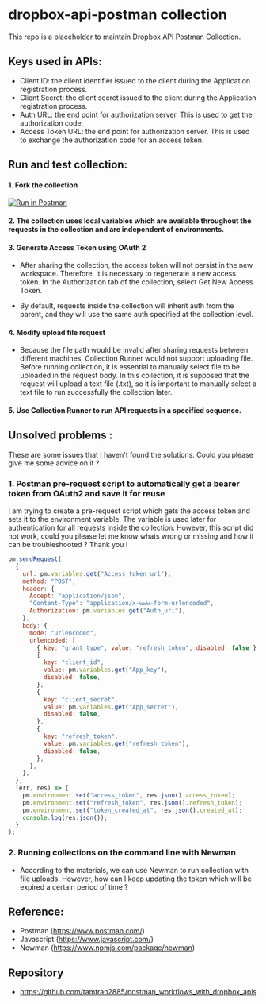 # dropbox-api-postman collection

This repo is a placeholder to maintain Dropbox API Postman Collection.

## Keys used in APIs:

- Client ID: the client identifier issued to the client during the Application registration process.
- Client Secret: the client secret issued to the client during the Application registration process.
- Auth URL: the end point for authorization server. This is used to get the authorization code.
- Access Token URL: the end point for authorization server. This is used to exchange the authorization code for an access token.

## Run and test collection:

#### 1. Fork the collection

[![Run in Postman](https://run.pstmn.io/button.svg)](https://god.gw.postman.com/run-collection/16978833-108a4f17-d9aa-411a-851d-1ad106bc2da6?action=collection%2Ffork&collection-url=entityId%3D16978833-108a4f17-d9aa-411a-851d-1ad106bc2da6%26entityType%3Dcollection%26workspaceId%3Dfbdea7d7-a03d-4269-8090-270c57da2e0a)

#### 2. The collection uses local variables which are available throughout the requests in the collection and are independent of environments.

#### 3. Generate Access Token using OAuth 2

- After sharing the collection, the access token will not persist in the new workspace. Therefore, it is necessary to regenerate a new access token. In the Authorization tab of the collection, select Get New Access Token.

- By default, requests inside the collection will inherit auth from the parent, and they will use the same auth specified at the collection level.

#### 4. Modify upload file request

- Because the file path would be invalid after sharing requests between different machines, Collection Runner would not support uploading file. Before running collection, it is essential to manually select file to be uploaded in the request body. In this collection, it is supposed that the request will upload a text file (.txt), so it is important to manually select a text file to run successfully the collection later.

#### 5. Use Collection Runner to run API requests in a specified sequence.

## Unsolved problems :

These are some issues that I haven't found the solutions. Could you please give me some advice on it ?

### 1. Postman pre-request script to automatically get a bearer token from OAuth2 and save it for reuse

I am trying to create a pre-request script which gets the access token and sets it to the environment variable. The variable is used later for authentication for all requests inside the collection. However, this script did not work, could you please let me know whats wrong or missing and how it can be troubleshooted ? Thank you !

```javascript
pm.sendRequest(
  {
    url: pm.variables.get("Access_token_url"),
    method: "POST",
    header: {
      Accept: "application/json",
      "Content-Type": "application/x-www-form-urlencoded",
      Authorization: pm.variables.get("Auth_url"),
    },
    body: {
      mode: "urlencoded",
      urlencoded: [
        { key: "grant_type", value: "refresh_token", disabled: false },
        {
          key: "client_id",
          value: pm.variables.get("App_key"),
          disabled: false,
        },
        {
          key: "client_secret",
          value: pm.variables.get("App_secret"),
          disabled: false,
        },
        {
          key: "refresh_token",
          value: pm.variables.get("refresh_token"),
          disabled: false,
        },
      ],
    },
  },
  (err, res) => {
    pm.environment.set("access_token", res.json().access_token);
    pm.environment.set("refresh_token", res.json().refresh_token);
    pm.environment.set("token_created_at", res.json().created_at);
    console.log(res.json());
  }
);
```

### 2. Running collections on the command line with Newman

- According to the materials, we can use Newman to run collection with file uploads. However, how can I keep updating the token which will be expired a certain period of time ?

## Reference:

- Postman (https://www.postman.com/)
- Javascript (https://www.javascript.com/)
- Newman (https://www.npmjs.com/package/newman)

## Repository

- https://github.com/tamtran2885/postman_workflows_with_dropbox_apis
